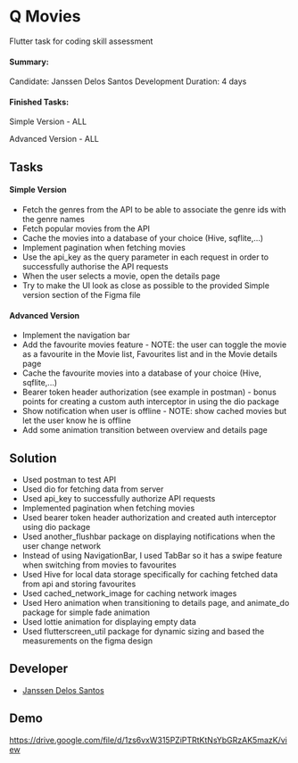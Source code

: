 
# Q Movies

Flutter task for coding skill assessment

#### Summary:
Candidate: Janssen Delos Santos
Development Duration: 4 days
#### Finished Tasks:
Simple Version - ALL

Advanced Version - ALL




## Tasks

####  Simple Version

- Fetch the genres from the API to be able to associate the genre ids with the genre names
- Fetch popular movies from the API
- Cache the movies into a database of your choice (Hive, sqflite,...)
- Implement pagination when fetching movies
- Use the api_key as the query parameter in each request in order to successfully authorise the API requests
- When the user selects a movie, open the details page
- Try to make the UI look as close as possible to the provided Simple version section of the Figma file

#### Advanced Version

- Implement the navigation bar
- Add the favourite movies feature - NOTE: the user can toggle the movie as a favourite in the Movie list, Favourites list and in the Movie details page
- Cache the favourite movies into a database of your choice (Hive, sqflite,...)
- Bearer token header authorization (see example in postman) - bonus points for creating a custom auth interceptor in using the dio package
- Show notification when user is offline - NOTE: show cached movies but let the user know he is offline
- Add some animation transition between overview and details page


## Solution

- Used postman to test API
- Used dio for fetching data from server
- Used api_key to successfully authorize API requests
- Implemented pagination when fetching movies
- Used bearer token header authorization and created auth interceptor using dio package
- Used another_flushbar package on displaying notifications when the user change network
- Instead of using NavigationBar, I used TabBar so it has a swipe feature when switching from movies to favourites
- Used Hive for local data storage specifically for caching fetched data from api and storing favourites
- Used cached_network_image for caching network images
- Used Hero animation when transitioning to details page, and animate_do package for simple fade animation
- Used lottie animation for displaying empty data
- Used flutterscreen_util package for dynamic sizing and based the measurements on the figma design
## Developer

- [Janssen Delos Santos](https://www.linkedin.com/in/jangdsantos/)


## Demo

https://drive.google.com/file/d/1zs6vxW315PZiPTRtKtNsYbGRzAK5mazK/view

